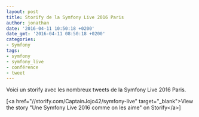 ```yaml
---
layout: post
title: Storify de la Symfony Live 2016 Paris
author: jonathan
date: '2016-04-11 10:50:18 +0200'
date_gmt: '2016-04-11 08:50:18 +0200'
categories:
- Symfony
tags:
- symfony
- symfony_live
- conférence
- tweet
---
```


Voici un storify avec les nombreux tweets de la Symfony Live 2016 Paris.

\[&lt;a href="//storify.com/CaptainJojo42/symfony-live" target="\_blank"&gt;View the story "Une Symfony Live 2016 comme on les aime" on Storify&lt;/a&gt;\]
